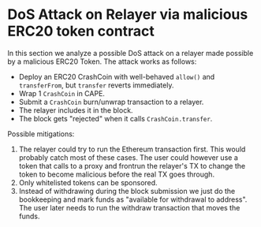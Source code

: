 # DoS Attack on Relayer via malicious ERC20 token contract 

In this section we analyze a possible DoS attack on a relayer made possible by a malicious ERC20 Token.
The attack works as follows:

* Deploy an ERC20 CrashCoin with well-behaved `allow()` and `transferFrom`, but `transfer` reverts immediately.
* Wrap 1 `CrashCoin` in CAPE.
* Submit a `CrashCoin` burn/unwrap transaction to a relayer.
* The relayer includes it in the block.
* The block gets "rejected" when it calls `CrashCoin.transfer`.

Possible mitigations:
1) The relayer could try to run the Ethereum transaction first. This would probably catch most of these cases. The user could however use a token that calls to a proxy and frontrun the relayer's TX to change the token to become malicious before the real TX goes through.
2) Only whitelisted tokens can be sponsored. 
3) Instead of withdrawing during the block submission we just do the bookkeeping and mark funds as "available for withdrawal to address". The user later needs to run the withdraw transaction that moves the funds. 